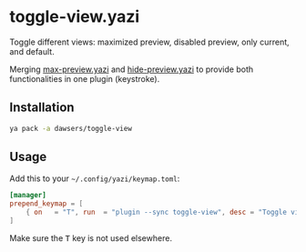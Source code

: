 # toggle-view.yazi

Toggle different views: maximized preview, disabled preview, only current,
and default.

Merging [max-preview.yazi](https://github.com/yazi-rs/plugins/tree/main/max-preview.yazi)
and [hide-preview.yazi](https://github.com/yazi-rs/plugins/tree/main/hide-preview.yazi)
to provide both functionalities in one plugin (keystroke).

## Installation

```sh
ya pack -a dawsers/toggle-view
```

## Usage

Add this to your `~/.config/yazi/keymap.toml`:

``` toml
[manager]
prepend_keymap = [
    { on   = "T", run  = "plugin --sync toggle-view", desc = "Toggle views" },
]
```

Make sure the <kbd>T</kbd> key is not used elsewhere.

